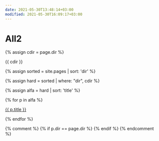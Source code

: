 ```yaml
---
date: 2021-05-30T13:48:14+03:00
modified: 2021-05-30T16:09:17+03:00
---
```


# All2

{% assign cdir = page.dir %}

{{ cdir }}

{% assign sorted = site.pages | sort: 'dir' %}

{% assign hard = sorted | where: "dir",  cdir %}

{% assign alfa = hard | sort: 'title' %}


<div id="navigation">
{% for p in alfa %}
<p><a href="{{ p.url }}">{{ p.title }}</a></p>
{% endfor %}
</div>

{% comment %}
{% if p.dir == page.dir %}
{% endif %}
{% endcomment %}
